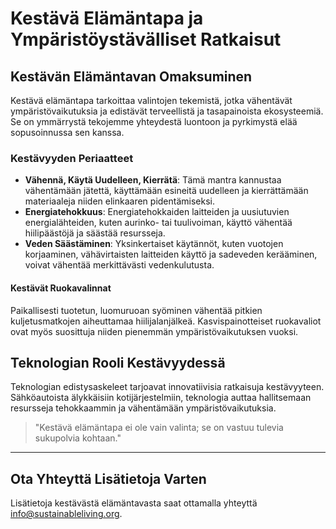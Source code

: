 # Kestävä Elämäntapa ja Ympäristöystävälliset Ratkaisut

## Kestävän Elämäntavan Omaksuminen
Kestävä elämäntapa tarkoittaa valintojen tekemistä, jotka vähentävät ympäristövaikutuksia ja edistävät terveellistä ja tasapainoista ekosysteemiä. Se on ymmärrystä tekojemme yhteydestä luontoon ja pyrkimystä elää sopusoinnussa sen kanssa.

### Kestävyyden Periaatteet
- **Vähennä, Käytä Uudelleen, Kierrätä**: Tämä mantra kannustaa vähentämään jätettä, käyttämään esineitä uudelleen ja kierrättämään materiaaleja niiden elinkaaren pidentämiseksi.
- **Energiatehokkuus**: Energiatehokkaiden laitteiden ja uusiutuvien energialähteiden, kuten aurinko- tai tuulivoiman, käyttö vähentää hiilipäästöjä ja säästää resursseja.
- **Veden Säästäminen**: Yksinkertaiset käytännöt, kuten vuotojen korjaaminen, vähävirtaisten laitteiden käyttö ja sadeveden kerääminen, voivat vähentää merkittävästi vedenkulutusta.

#### Kestävät Ruokavalinnat
Paikallisesti tuotetun, luomuruoan syöminen vähentää pitkien kuljetusmatkojen aiheuttamaa hiilijalanjälkeä. Kasvispainotteiset ruokavaliot ovat myös suosittuja niiden pienemmän ympäristövaikutuksen vuoksi.

## Teknologian Rooli Kestävyydessä
Teknologian edistysaskeleet tarjoavat innovatiivisia ratkaisuja kestävyyteen. Sähköautoista älykkäisiin kotijärjestelmiin, teknologia auttaa hallitsemaan resursseja tehokkaammin ja vähentämään ympäristövaikutuksia.

> "Kestävä elämäntapa ei ole vain valinta; se on vastuu tulevia sukupolvia kohtaan."

---

## Ota Yhteyttä Lisätietoja Varten
Lisätietoja kestävästä elämäntavasta saat ottamalla yhteyttä [info@sustainableliving.org](mailto:info@sustainableliving.org).
